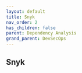 ```yaml
---
layout: default
title: Snyk
nav_order: 2
has_children: false
parent: Dependency Analysis
grand_parent: DevSecOps
---
```

## Snyk

